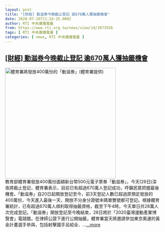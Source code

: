 ```yaml
---
layout: post
title: "[財經] 動滋券今晚截止登記 逾670萬人獲抽籤機會"
date: 2020-07-26T11:24:15.000Z
author: RTI 中央廣播電臺
from: https://www.rti.org.tw/news/view/id/2073556
tags: [ RTI 中央廣播電臺 ]
categories: [ news, RTI 中央廣播電臺 ]
---
```

<!--1595762655000-->
[[財經] 動滋券今晚截止登記 逾670萬人獲抽籤機會](https://www.rti.org.tw/news/view/id/2073556)
------

<div>
<img src="https://static.rti.org.tw/assets/thumbnails/2020/07/20/641fcbbf41a9cd750d35cbb52e8d8119.jpg" width="360" alt="體育署將發放400萬份的「動滋券」(體育署提供)" title="體育署將發放400萬份的「動滋券」(體育署提供)"><br>教育部體育署發放400萬份面額新台幣500元電子票券「動滋券」，今天(26日)深夜將截止登記，體育署表示，目前已有超過670萬人登記成功，呼籲民眾把握最後機會。「動滋券」自20日起開放登記至今，前3天登記人數已超過原預定發放的400萬份，今天進入最後一天，開放不分身分證號末碼單雙號都可登記。根據體育署統計，已有超過670萬人順利取得抽籤資格，截至下午4時，今天單日共28萬人次完成登記。「動滋券」開放登記至今晚結束，28日將於「2020臺灣運動產業博覽會」電競館，在律師公證下進行公開抽籤，體育署當天將邀請參加東京奧運的黃金計畫選手參與，包括射擊國手呂紹全、...<a target="_blank" href="https://www.rti.org.tw/news/view/id/2073556">...more</a>
</div>
